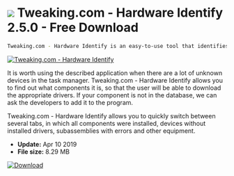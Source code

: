 # ![](https://cdn.softexe.net/static/icon/f/tweaking.com-hardware-identify-8577.png) Tweaking.com - Hardware Identify 2.5.0 - Free Download

```sh
Tweaking.com - Hardware Identify is an easy-to-use tool that identifies unknown hardware installed on the user's computer.
```
[![Tweaking.com - Hardware Identify](https:https://tse4.mm.bing.net/th?id=OIP.Y3OI3stVISWeCo-d0S3WgwHaE7&pid=Api)](https://softexe.net/win/system/diagnostics-tests/tweaking.com-hardware-identify:hegg.html)

It is worth using the described application when there are a lot of unknown devices in the task manager. Tweaking.com - Hardware Identify allows you to find out what components it is, so that the user will be able to download the appropriate drivers. If your component is not in the database, we can ask the developers to add it to the program.
 
 Tweaking.com - Hardware Identify allows you to quickly switch between several tabs, in which all components were installed, devices without installed drivers, subassemblies with errors and other equipment.


- **Update:** Apr 10 2019
- **File size:** 8.29 MB

[![Download](https://cdn.softexe.net/static/img/download.png)](https://softexe.net/win/system/diagnostics-tests/tweaking.com-hardware-identify:hegg.html)

